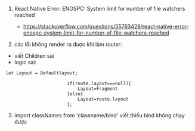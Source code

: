 1. React Native Error: ENOSPC: System limit for number of file watchers reached
	+ https://stackoverflow.com/questions/55763428/react-native-error-enospc-system-limit-for-number-of-file-watchers-reached

2. các lỗi không render ra được khi làm router:
- viết Children sai <children>
- logic sai:
 ```
 let Layout = Defaultlayout;

                        if(route.layout===null){
                            Layout=Fragment
                        }else{
                            Layout=route.layout
                        };
```
3. import classNames from 'classname/bind' viết thiếu bind không chạy được 
